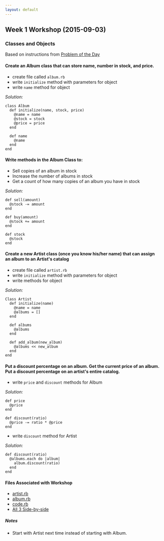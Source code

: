 ```yaml
---
layout: default
---
```


## Week 1 Workshop (2015-09-03)
### Classes and Objects

Based on instructions from [Problem of the Day](https://github.com/masonfmatthews/rails_assignments/tree/master/exercises/albums_and_artists)


#### Create an Album class that can store name, number in stock, and price.
  * create file called `album.rb`
  * write `initialize` method with parameters for object
  * write `name` method for object  

  *Solution:*


    class Album
      def initialize(name, stock, price)
        @name = name
        @stock = stock
        @price = price
      end

      def name
        @name
      end
    end

#### Write methods in the Album Class to:
  * Sell copies of an album in stock
  * Increase the number of albums in stock
  * Get a count of how many copies of an album you have in stock  

  *Solution:*


    def sell(amount)
      @stock -= amount
    end  

    def buy(amount)
      @stock += amount
    end  

    def stock
      @stock
    end

#### Create a new Artist class (once you know his/her name) that can assign an album to an Artist's catalog
  * create file called `artist.rb`
  * write `initialize` method with parameters for object
  * write methods for object  

  *Solution:*


    Class Artist
      def initialize(name)
        @name = name
        @albums = []
      end

      def albums
        @albums
      end

      def add_album(new_album)
        @albums << new_album
      end
    end

#### Put a discount percentage on an album. Get the current price of an album. Put a discount percentage on an artist's entire catalog.
  * write `price` and `discount` methods for Album  

  *Solution:*


    def price
      @price
    end

    def discount(ratio)
      @price -= ratio * @price
    end

  * write `discount` method for Artist  

  *Solution:*


    def discount(ratio)
      @albums.each do |album|
        album.discount(ratio)
      end
    end

#### Files Associated with Workshop
* [artist.rb](w1-4/artist.rb)
* [album.rb](w1-4/album.rb)
* [code.rb](w1-4/artist_code.rb)
* [All 3 Side-by-side](w1-4/screenshot2.png)


##### Notes
* Start with Artist next time instead of starting with Album.
